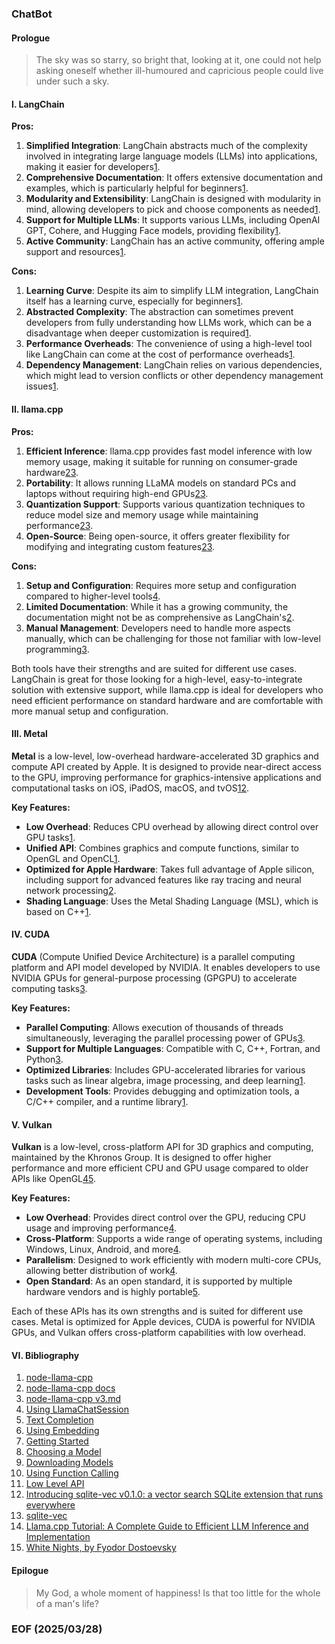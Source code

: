 ### ChatBot


#### Prologue 
> The sky was so starry, so bright that, looking at it, one could not help asking oneself whether ill-humoured and capricious people could live under such a sky. 


#### I. LangChain
**Pros:**
1. **Simplified Integration**: LangChain abstracts much of the complexity involved in integrating large language models (LLMs) into applications, making it easier for developers[1](https://dev.to/alexroor4/the-pros-and-cons-of-langchain-for-beginner-developers-25a7).
2. **Comprehensive Documentation**: It offers extensive documentation and examples, which is particularly helpful for beginners[1](https://dev.to/alexroor4/the-pros-and-cons-of-langchain-for-beginner-developers-25a7).
3. **Modularity and Extensibility**: LangChain is designed with modularity in mind, allowing developers to pick and choose components as needed[1](https://dev.to/alexroor4/the-pros-and-cons-of-langchain-for-beginner-developers-25a7).
4. **Support for Multiple LLMs**: It supports various LLMs, including OpenAI GPT, Cohere, and Hugging Face models, providing flexibility[1](https://dev.to/alexroor4/the-pros-and-cons-of-langchain-for-beginner-developers-25a7).
5. **Active Community**: LangChain has an active community, offering ample support and resources[1](https://dev.to/alexroor4/the-pros-and-cons-of-langchain-for-beginner-developers-25a7).

**Cons:**
1. **Learning Curve**: Despite its aim to simplify LLM integration, LangChain itself has a learning curve, especially for beginners[1](https://dev.to/alexroor4/the-pros-and-cons-of-langchain-for-beginner-developers-25a7).
2. **Abstracted Complexity**: The abstraction can sometimes prevent developers from fully understanding how LLMs work, which can be a disadvantage when deeper customization is required[1](https://dev.to/alexroor4/the-pros-and-cons-of-langchain-for-beginner-developers-25a7).
3. **Performance Overheads**: The convenience of using a high-level tool like LangChain can come at the cost of performance overheads[1](https://dev.to/alexroor4/the-pros-and-cons-of-langchain-for-beginner-developers-25a7).
4. **Dependency Management**: LangChain relies on various dependencies, which might lead to version conflicts or other dependency management issues[1](https://dev.to/alexroor4/the-pros-and-cons-of-langchain-for-beginner-developers-25a7).


#### II. llama.cpp
**Pros:**
1. **Efficient Inference**: llama.cpp provides fast model inference with low memory usage, making it suitable for running on consumer-grade hardware[2](https://picovoice.ai/blog/local-llms-llamacpp-ollama/)[3](https://www.belsterns.com/post/ollama-vs-llama-cpp-which-one-should-you-choose-in-2025).
2. **Portability**: It allows running LLaMA models on standard PCs and laptops without requiring high-end GPUs[2](https://picovoice.ai/blog/local-llms-llamacpp-ollama/)[3](https://www.belsterns.com/post/ollama-vs-llama-cpp-which-one-should-you-choose-in-2025).
3. **Quantization Support**: Supports various quantization techniques to reduce model size and memory usage while maintaining performance[2](https://picovoice.ai/blog/local-llms-llamacpp-ollama/)[3](https://www.belsterns.com/post/ollama-vs-llama-cpp-which-one-should-you-choose-in-2025).
4. **Open-Source**: Being open-source, it offers greater flexibility for modifying and integrating custom features[2](https://picovoice.ai/blog/local-llms-llamacpp-ollama/)[3](https://www.belsterns.com/post/ollama-vs-llama-cpp-which-one-should-you-choose-in-2025).

**Cons:**
1. **Setup and Configuration**: Requires more setup and configuration compared to higher-level tools[4](https://best-of-web.builder.io/library/abetlen/llama-cpp-python).
2. **Limited Documentation**: While it has a growing community, the documentation might not be as comprehensive as LangChain's[2](https://picovoice.ai/blog/local-llms-llamacpp-ollama/).
3. **Manual Management**: Developers need to handle more aspects manually, which can be challenging for those not familiar with low-level programming[3](https://www.belsterns.com/post/ollama-vs-llama-cpp-which-one-should-you-choose-in-2025).

Both tools have their strengths and are suited for different use cases. LangChain is great for those looking for a high-level, easy-to-integrate solution with extensive support, while llama.cpp is ideal for developers who need efficient performance on standard hardware and are comfortable with more manual setup and configuration.


#### III. Metal
**Metal** is a low-level, low-overhead hardware-accelerated 3D graphics and compute API created by Apple. It is designed to provide near-direct access to the GPU, improving performance for graphics-intensive applications and computational tasks on iOS, iPadOS, macOS, and tvOS[1](https://en.wikipedia.org/wiki/Metal_%28API%29)[2](https://developer.apple.com/metal/).

**Key Features:**
- **Low Overhead**: Reduces CPU overhead by allowing direct control over GPU tasks[1](https://en.wikipedia.org/wiki/Metal_%28API%29).
- **Unified API**: Combines graphics and compute functions, similar to OpenGL and OpenCL[1](https://en.wikipedia.org/wiki/Metal_%28API%29).
- **Optimized for Apple Hardware**: Takes full advantage of Apple silicon, including support for advanced features like ray tracing and neural network processing[2](https://developer.apple.com/metal/).
- **Shading Language**: Uses the Metal Shading Language (MSL), which is based on C++[1](https://en.wikipedia.org/wiki/Metal_%28API%29).


#### IV. CUDA
**CUDA** (Compute Unified Device Architecture) is a parallel computing platform and API model developed by NVIDIA. It enables developers to use NVIDIA GPUs for general-purpose processing (GPGPU) to accelerate computing tasks[3](https://developer.apple.com/documentation/metal).

**Key Features:**
- **Parallel Computing**: Allows execution of thousands of threads simultaneously, leveraging the parallel processing power of GPUs[3](https://developer.apple.com/documentation/metal).
- **Support for Multiple Languages**: Compatible with C, C++, Fortran, and Python[3](https://developer.apple.com/documentation/metal).
- **Optimized Libraries**: Includes GPU-accelerated libraries for various tasks such as linear algebra, image processing, and deep learning[1](https://en.wikipedia.org/wiki/Metal_%28API%29).
- **Development Tools**: Provides debugging and optimization tools, a C/C++ compiler, and a runtime library[1](https://en.wikipedia.org/wiki/Metal_%28API%29).


#### V. Vulkan
**Vulkan** is a low-level, cross-platform API for 3D graphics and computing, maintained by the Khronos Group. It is designed to offer higher performance and more efficient CPU and GPU usage compared to older APIs like OpenGL[4](https://en.wikipedia.org/wiki/Vulkan)[5](https://developer.nvidia.com/vulkan).

**Key Features:**
- **Low Overhead**: Provides direct control over the GPU, reducing CPU usage and improving performance[4](https://en.wikipedia.org/wiki/Vulkan).
- **Cross-Platform**: Supports a wide range of operating systems, including Windows, Linux, Android, and more[4](https://en.wikipedia.org/wiki/Vulkan).
- **Parallelism**: Designed to work efficiently with modern multi-core CPUs, allowing better distribution of work[4](https://en.wikipedia.org/wiki/Vulkan).
- **Open Standard**: As an open standard, it is supported by multiple hardware vendors and is highly portable[5](https://developer.nvidia.com/vulkan).

Each of these APIs has its own strengths and is suited for different use cases. Metal is optimized for Apple devices, CUDA is powerful for NVIDIA GPUs, and Vulkan offers cross-platform capabilities with low overhead.


#### VI. Bibliography
1. [node-llama-cpp](https://www.npmjs.com/package/node-llama-cpp)
2. [node-llama-cpp docs](https://github.com/withcatai/node-llama-cpp/tree/master/docs)
3. [node-llama-cpp v3.md](https://github.com/withcatai/node-llama-cpp/blob/master/docs/blog/v3.md)
4. [Using LlamaChatSession](https://github.com/withcatai/node-llama-cpp/blob/master/docs/guide/chat-session.md#function-calling)
5. [Text Completion](https://github.com/withcatai/node-llama-cpp/blob/master/docs/guide/text-completion.md)
6. [Using Embedding](https://github.com/withcatai/node-llama-cpp/blob/master/docs/guide/embedding.md#using-embedding)
7. [Getting Started](https://github.com/withcatai/node-llama-cpp/blob/master/docs/guide/index.md)
8. [Choosing a Model](https://github.com/withcatai/node-llama-cpp/blob/master/docs/guide/choosing-a-model.md#model-purpose)
9. [Downloading Models](https://github.com/withcatai/node-llama-cpp/blob/master/docs/guide/downloading-models.md#model-uris)
10. [Using Function Calling](https://github.com/withcatai/node-llama-cpp/blob/master/docs/guide/function-calling.md)
11. [Low Level API](https://github.com/withcatai/node-llama-cpp/blob/master/docs/guide/low-level-api.md)
12. [Introducing sqlite-vec v0.1.0: a vector search SQLite extension that runs everywhere](https://alexgarcia.xyz/blog/2024/sqlite-vec-stable-release/index.html)
13. [sqlite-vec](https://github.com/asg017/sqlite-vec)
14. [Llama.cpp Tutorial: A Complete Guide to Efficient LLM Inference and Implementation](https://www.datacamp.com/tutorial/llama-cpp-tutorial)
15. [White Nights, by Fyodor Dostoevsky](https://www.gutenberg.org/files/36034/36034-h/36034-h.htm)

#### Epilogue
> My God, a whole moment of happiness! Is that too little for the whole of a man's life?


### EOF (2025/03/28)